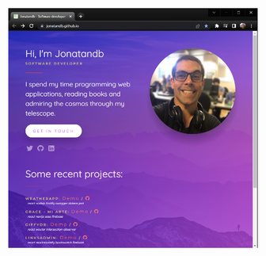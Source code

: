 <center>
<a href="https://jonatandb.github.io/"><img src="./Screenshot.png" alt="Jonatandb personal website screenshot"></a>
</center>
